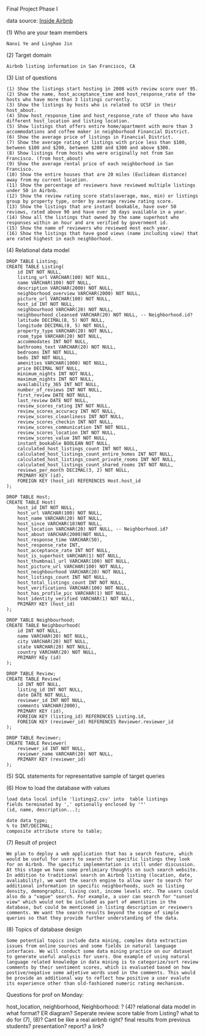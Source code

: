 Final Project Phase I

data source: [Inside Airbnb](http://insideairbnb.com/get-the-data.html)

(1) Who are your team members

	Nanxi Ye and Linghao Jin

(2) Target domain

	Airbnb listing information in San Francisco, CA

(3) List of questions
	
	(1) Show the listings start hosting in 2008 with review score over 95.
	(2) Show the name, host_acceptance_time and host_response_rate of the hosts who have more than 3 listings currently.
	(3) Show the listings by hosts who is related to UCSF in their host_about.
	(4) Show host_response_time and host_response_rate of those who have different host_location and listing location.
	(5) Show listings that offers entire home/apartment with more than 3 accommodations and coffee maker in neighborhood Financial District.
	(6) Show the average price of listings in Financial District.
	(7) Show the average rating of listings with price less than $100, between $100 and $200, between $200 and $300 and above $300.
	(8) Show listings from hosts who were originally not from San Francisco. (from host_about)
	(9) Show the average rental price of each neighborhood in San Francisco.
	(10) Show the entire houses that are 20 miles (Euclidean distance) away from my current location.
	(11) Show the percentage of reviewers have reviewed multiple listings under 50 in Airbnb.
	(12) Show the review rating score stats(average, max, min) or listings group by property type, order by average review rating score.
	(13) Show the listings that are instant bookable, have over 50 reviews, rated above 90 and have over 30 days available in a year.
	(14) Show all the listings that owned by the same superhost who responses within an hour and are verified by government id.
	(15) Show the name of reviewers who reviewed most each year.
	(16) Show the listings that have good views (name including view) that are rated highest in each neighborhood.
	
(4) Relational data model

	DROP TABLE Listing;
	CREATE TABLE Listing(
		id INT NOT NULL,
		listing_url VARCHAR(100) NOT NULL, 
		name VARCHAR(100) NOT NULL, 
		description VARCHAR(2000) NOT NULL, 
		neighborhood_overview VARCHAR(2000) NOT NULL, 
		picture_url VARCHAR(100) NOT NULL, 
		host_id INT NOT NULL, 
		neighbourhood VARCHAR(20) NOT NULL, 
		neighbourhood_cleansed VARCHAR(20) NOT NULL, -- Neighborhood.id? 
		latitude DECIMAL(8, 5) NOT NULL, 
		longitude DECIMAL(8, 5) NOT NULL, 
		property_type VARCHAR(20) NOT NULL, 
		room_type VARCHAR(20) NOT NULL, 
		accommodates INT NOT NULL, 
		bathrooms_text VARCHAR(20) NOT NULL, 
		bedrooms INT NOT NULL, 
		beds INT NOT NULL, 
		amenities VARCHAR(1000) NOT NULL, 
		price DECIMAL NOT NULL, 
		minimum_nights INT NOT NULL, 
		maximum_nights INT NOT NULL, 
		availability_365 INT NOT NULL, 
		number_of_reviews INT NOT NULL, 
		first_review DATE NOT NULL, 
		last_review DATE NOT NULL, 
		review_scores_rating INT NOT NULL, 
		review_scores_accuracy INT NOT NULL, 
		review_scores_cleanliness INT NOT NULL, 
		review_scores_checkin INT NOT NULL, 
		review_scores_communication INT NOT NULL, 
		review_scores_location INT NOT NULL, 
		review_scores_value INT NOT NULL, 
		instant_bookable BOOLEAN NOT NULL, 
		calculated_host_listings_count INT NOT NULL, 
		calculated_host_listings_count_entire_homes INT NOT NULL, 
		calculated_host_listings_count_private_rooms INT NOT NULL,
		calculated_host_listings_count_shared_rooms INT NOT NULL, 
		reviews_per_month DECIMAL(3, 2) NOT NULL,
		PRIMARY KEY (id),
		FOREIGN KEY (host_id) REFERENCES Host.host_id
	);

	DROP TABLE Host;
	CREATE TABLE Host(
		host_id INT NOT NULL, 
		host_url VARCHAR(100) NOT NULL, 
		host_name VARCHAR(20) NOT NULL, 
		host_since VARCHAR(10)NOT NULL, 
		host_location VARCHAR(20) NOT NULL, -- Neighborhood.id?
		host_about VARCHAR(2000)NOT NULL, 
		host_response_time VARCHAR(50), 
		host_response_rate INT, 
		host_acceptance_rate INT NOT NULL, 
		host_is_superhost VARCHAR(1) NOT NULL, 
		host_thumbnail_url VARCHAR(100) NOT NULL, 
		host_picture_url VARCHAR(100) NOT NULL, 
		host_neighbourhood VARCHAR(20) NOT NULL, 
		host_listings_count INT NOT NULL, 
		host_total_listings_count INT NOT NULL, 
		host_verifications VARCHAR(100) NOT NULL, 
		host_has_profile_pic VARCHAR(1) NOT NULL, 
		host_identity_verified VARCHAR(1) NOT NULL,
		PRIMARY KEY (host_id)
	);

	DROP TABLE Neighbourhood;
	CREATE TABLE Neighbourhood(
		id INT NOT NULL,
		name VARCHAR(20) NOT NULL,
		city VARCHAR(20) NOT NULL,
		state VARCHAR(20) NOT NULL,
		country VARCHAR(20) NOT NULL,
		PRIMARY KEy (id)
	);

	DROP TABLE Review;
	CREATE TABLE Review(
		id INT NOT NULL,
		listing_id INT NOT NULL,
		date DATE NOT NULL,
		reviewer_id INT NOT NULL,
		comments VARCHAR(2000),
		PRIMARY KEY (id),
		FOREIGN KEY (listing_id) REFERENCES Listing.id,
		FOREIGN KEY (reviewer_id) REFERENCES Reviewer.reviewer_id
	);

	DROP TABLE Reviewer;
	CREATE TABLE Reviewer(
		reviewer_id INT NOT NULL,
		reviewer_name VARCHAR(20) NOT NULL,
		PRIMARY KEY (reviewer_id)
	);

(5) SQL statements for representative sample of target queries



(6) How to load the database with values

	load data local infile 'listings2.csv' into  table listings  
	fields terminated by ',' optionally enclosed by '"'   
	(id, name, description...);

	date data type;
	% to INT/DECIMAL;
	composite attribute store to table;

(7) Result of project

	We plan to deploy a web application that has a search feature, which would be useful for users to search for specific listings they look for on Airbnb. The specific implementation is still under discussion. At this stage we have some prelimiary thoughts on such search website. In addition to traditional search on Airbnb listing (location, date, avaliability), we want the search engine to allow user to search for additional information in specific neighborhoods, such as listing density, demongraphic, living cost, income levels etc. The users could also do a "vague" search. For example, a user can search for "sunset view" which would not be included as part of amentities in the database, but could be mentioned in listing description or reviewers comments. We want the search results beyond the scope of simple queries so that they provide further understanding of the data.

(8) Topics of database design
	
	Some potential topics include data mining, complex data extraction issues from online sources and some fields in natural language interfaces. We will conduct some data mining practice on our dataset to generate useful analysis for users. One example of using natural language related knowledge in data mining is to categorize/sort review comments by their sentiment scores, which is evaluated based on how postive/negative some adjetive words used in the comments. This would be provide an additional way to reflect how positive a user evalute its experience other than old-fashioned numeric rating mechanism.

Questions for prof on Monday:

host_location, neighborhood, Neighborhood: ?
(4)? relational data model in what format? ER diagram?
Seperate review score table from Listing?
what to do for (7), (8)? Cant be like a real airbnb right?
final results from previous students?
presentation? report? a link?
